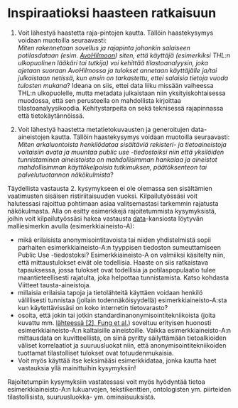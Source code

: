 Inspiraatioksi haasteen ratkaisuun
==================================

1. Voit lähestyä haastetta raja-pintojen kautta. Tällöin haastekysymys voidaan
muotoilla seuraavasti: <br>
_Miten rakennetaan sovellus ja rajapinta johonkin salaiseen potilasdataan (esim.
[AvoHilmoon](http://fi.opasnet.org/fi/AvoHILMO)) siten, että käyttäjä
(esimerkiksi THL:n ulkopuolinen lääkäri tai tutkija) voi kehittää tilastoanalyysin,
joka ajetaan suoraan AvoHilmossa ja
tulokset annetaan käyttäjälle ja/tai julkaistaan netissä, kun ensin on tarkastettu,
ettei salaisia tietoja vuoda tulosten mukana_? Ideana on siis, ettei
data liiku missään vaiheessa THL:n ulkopuolelle, mutta metadata julkaistaan
niin yksityiskohtaisessa muodossa, että sen perusteella on mahdollista
kirjoittaa tilastoanalyysikoodia. Kehitystarpeita on sekä teknisessä
rajapinnassa että tietokäytännöissä.

2. Voit lähestyä haastetta metatietokuvausten ja generoitujen data-aineistojen
kautta. Tällöin haastekysymys voidaan muotoilla seuraavasti: <br>
_Miten arkaluontoista henkilödataa sisältäviä rekisteri- ja tietoaineistoja
voitaisiin avata ja muuntaa public use -tiedostoiksi niin että yksilöiden
tunnistaminen aineistoista on mahdollisimman hankalaa ja aineistot
mahdollisimman käyttökelpoisia tutkimuksen, päätöksenteon tai palvelutuotannon
näkökulmista_?

Täydellista vastausta 2. kysymykseen ei ole olemassa sen sisältämien
vaatimusten sisäisen ristiriitaisuuden vuoksi. Kilpailutyössäsi voit
halutessasi rajoittua pohtimaan asiaa valitsemastasi tarkemmin rajatusta
näkökulmasta. Alla on esitty esimerkkejä rajoitetummista kysymyksistä, joihin
voit kilpailutyössäsi hakea vastausta [data](https://github.com/apps4finland/haaste-anonymisointi/blob/master/data)-kansiosta löytyvän malliesimerkin
avulla (esimerkkiaineisto-A):

- mikä erilaisista anonymisointitavoista tai niiden yhdistelmistä sopii
parhaiten esimerkkiaineisto-A:n tyyppisen tiedoston sumeuttamiseen
Public Use -tiedostoksi?
Esimerkkiaineisto-A on valmiiksi käsitelty niin, että mittaustulokset eivät
ole todellisia. Haaste on siis ratkaistava tapauksessa, jossa tulokset ovat
todellisia ja potilaspopulaatio tulee maantieteellisesti rajatulta, joka
helpottaa tunnistamista. Katso kohdasta Viitteet tausta-aineistoja.
- millaisia erilaisia tapoja ja tietolähteitä käyttäen voidaan henkilö
välillisesti tunnistaa (jollain todennäköisyydellä) esimerkkiaineisto-A:sta
kun käytettävissäsi on koko internetin tietovarasto?
- osoita, että jokin tai jotkin standardinanonymisointitekniikoista (joita
kuvattu mm. [lähteessä \[2\], Fung et al.](https://github.com/apps4finland/haaste-anonymisointi/blob/master/data/linkkeja.md))
soveltuu erityisen huonosti esimerkkiaineisto-A:n
kaltaisille aineistoille. Vaikka esimerkkiaineisto-A:n mittausdata on
kuvitteellista, on siinä pyritty säilyttämään tietoalkioiden väliset korrelaatiot
ja suuruusluokat niin, että anonymisointitekniikoiden tuottamat tilastolliset
tulokset ovat totuudenmukaisia.
- Voit myös käyttää itse keksimääsi esimerkkidataa, jonka kautta haet vastauksia
yllä mainittuihin kysymyksiin!

Rajoitetumpiin kysymyksiin vastatessasi voit myös hyödyntää tietoa
esimerkkiaineisto-A:n lukuarvojen, tekstikenttien, ontologisten ym. piirteiden
tilastollisista, suuruusluokka- ym. ominaisuuksista. 
